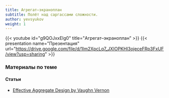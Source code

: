 ```yaml
---
title: Агрегат–экраноплан
subtitle: Полёт над саргассами сложности.
author: yevsyukov
weight: 1
---
```


{{< youtube id="g9QOJxxElg0" title="Агрегат–экраноплан" >}}
{{< presentation name="Презентация" url="https://drive.google.com/file/d/1Im2XpcLq7_JXIOPKHl3ojeceFRp3FxUF/view?usp=sharing" >}}

### Материалы по теме

#### Статьи
- [Effective Aggregate Design by Vaughn Vernon](https://dddcommunity.org/library/vernon_2011/)
